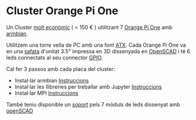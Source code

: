 # Cluster Orange Pi One
Un Cluster [molt econòmic](bom.md) ( < 150 € ) utilitzant 7 [Orange Pi One](http://www.orangepi.org/orangepione/) amb [armbian](armbian.md). 

Utilitzem una torre vella de PC amb una font [ATX](img/ATX.jpg). Cada Orange Pi One va en una [safata](openscad/bandeja3p5OrangePiOne.stl) d'unitat 3.5" impressa en 3D dissenyada en [OpenSCAD](openscad/bandeja3p5OrangePiOne.scad) i té 6 leds connectats al seu connector [GPIO](img/OrangePiGpioConnector.png).

Cal fer 3 passos amb cada placa del cluster:

* Instal·lar armbian [Instruccions](armbian.md)
* Instal·lar les llibreries per treballar amb Jupyter [Instruccions](jupyter.md)
* Instal·lar MPI [Instruccions](mpi4py.md)

També teniu disponible un [soport](openscad/ledsCluster.stl) pels 7 mòduls de leds dissenyat amb [openSCAD](openscad/ledsCluster.scad)

